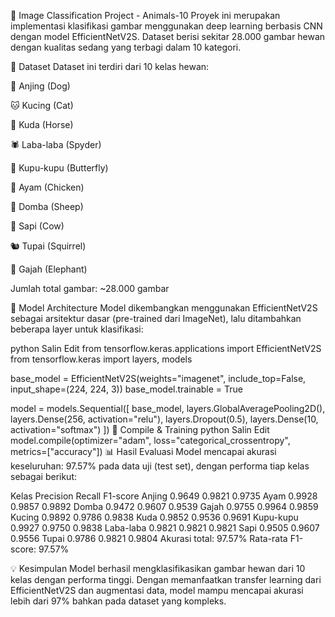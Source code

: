 🐾 Image Classification Project - Animals-10
Proyek ini merupakan implementasi klasifikasi gambar menggunakan deep learning berbasis CNN dengan model EfficientNetV2S. Dataset berisi sekitar 28.000 gambar hewan dengan kualitas sedang yang terbagi dalam 10 kategori.

📂 Dataset
Dataset ini terdiri dari 10 kelas hewan:

🐶 Anjing (Dog)

🐱 Kucing (Cat)

🐴 Kuda (Horse)

🕷️ Laba-laba (Spyder)

🦋 Kupu-kupu (Butterfly)

🐔 Ayam (Chicken)

🐑 Domba (Sheep)

🐄 Sapi (Cow)

🐿️ Tupai (Squirrel)

🐘 Gajah (Elephant)

Jumlah total gambar: ~28.000 gambar

🧠 Model Architecture
Model dikembangkan menggunakan EfficientNetV2S sebagai arsitektur dasar (pre-trained dari ImageNet), lalu ditambahkan beberapa layer untuk klasifikasi:

python
Salin
Edit
from tensorflow.keras.applications import EfficientNetV2S
from tensorflow.keras import layers, models

base_model = EfficientNetV2S(weights="imagenet", include_top=False, input_shape=(224, 224, 3))
base_model.trainable = True

model = models.Sequential([
    base_model,
    layers.GlobalAveragePooling2D(),
    layers.Dense(256, activation="relu"),
    layers.Dropout(0.5),
    layers.Dense(10, activation="softmax")
])
🔧 Compile & Training
python
Salin
Edit
model.compile(optimizer="adam", loss="categorical_crossentropy", metrics=["accuracy"])
📊 Hasil Evaluasi
Model mencapai akurasi keseluruhan: 97.57% pada data uji (test set), dengan performa tiap kelas sebagai berikut:


Kelas	Precision	Recall	F1-score
Anjing	0.9649	0.9821	0.9735
Ayam	0.9928	0.9857	0.9892
Domba	0.9472	0.9607	0.9539
Gajah	0.9755	0.9964	0.9859
Kucing	0.9892	0.9786	0.9838
Kuda	0.9852	0.9536	0.9691
Kupu-kupu	0.9927	0.9750	0.9838
Laba-laba	0.9821	0.9821	0.9821
Sapi	0.9505	0.9607	0.9556
Tupai	0.9786	0.9821	0.9804
Akurasi total: 97.57%
Rata-rata F1-score: 97.57%

💡 Kesimpulan
Model berhasil mengklasifikasikan gambar hewan dari 10 kelas dengan performa tinggi. Dengan memanfaatkan transfer learning dari EfficientNetV2S dan augmentasi data, model mampu mencapai akurasi lebih dari 97% bahkan pada dataset yang kompleks.
